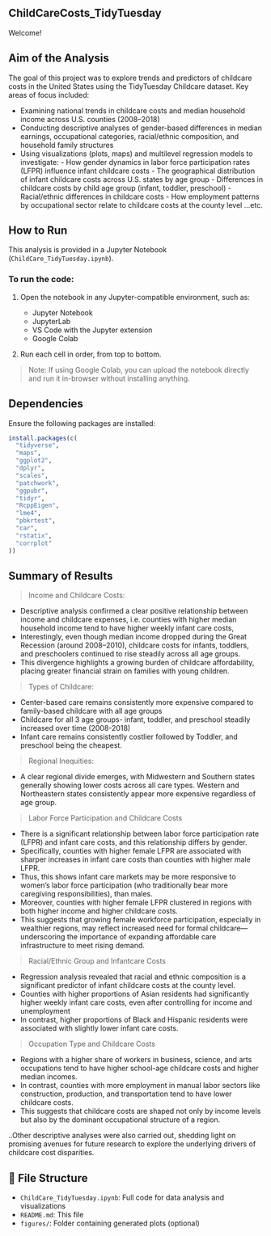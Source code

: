 ## ChildCareCosts_TidyTuesday
Welcome!

## Aim of the Analysis

  The goal of this project was to explore trends and predictors of childcare costs in the United States using the TidyTuesday Childcare dataset. 
  Key areas of focus included:
- Examining national trends in childcare costs and median household income across U.S. counties (2008–2018)
- Conducting descriptive analyses of gender-based differences in median earnings, occupational categories, racial/ethnic composition, and household family structures
- Using visualizations (plots, maps) and multilevel regression models to investigate:
         - How gender dynamics in labor force participation rates (LFPR) influence infant childcare costs
         - The geographical distribution of infant childcare costs across U.S. states by age group
         - Differences in childcare costs by child age group (infant, toddler, preschool)
         - Racial/ethnic differences in childcare costs
         - How employment patterns by occupational sector relate to childcare costs at the county level
…etc. 

## How to Run

This analysis is provided in a Jupyter Notebook (`ChildCare_TidyTuesday.ipynb`).

### To run the code:
1. Open the notebook in any Jupyter-compatible environment, such as:
   - Jupyter Notebook
   - JupyterLab
   - VS Code with the Jupyter extension
   - Google Colab

2. Run each cell in order, from top to bottom.

> Note: If using Google Colab, you can upload the notebook directly and run it in-browser without installing anything.


## Dependencies
Ensure the following packages are installed:

```r
install.packages(c(
  "tidyverse",
  "maps",
  "ggplot2",
  "dplyr",
  "scales",
  "patchwork",
  "ggpubr",
  "tidyr",
  "RcppEigen",
  "lme4",
  "pbkrtest",
  "car",
  "rstatix",
  "corrplot"
))
```


## Summary of Results

> Income and Childcare Costs:
 - Descriptive analysis confirmed a clear positive relationship between income and childcare expenses, i.e. counties with higher median household income tend to have higher weekly infant care costs,
 - Interestingly, even though median income dropped during the Great Recession (around 2008–2010), childcare costs for infants, toddlers, and preschoolers continued to rise steadily across all age groups.
- This divergence highlights a growing burden of childcare affordability, placing greater financial strain on families with young children.

>Types of Childcare:
- Center-based care remains consistently more expensive compared to family-based childcare with all age groups 
- Childcare for all 3 age groups- infant, toddler, and preschool steadily increased over time (2008-2018)
- Infant care remains consistently costlier followed by Toddler, and preschool being the cheapest. 

> Regional Inequities: 
-  A clear regional divide emerges, with Midwestern and Southern states generally showing lower costs across all care types. Western and Northeastern states consistently appear more expensive regardless of age group.

> Labor Force Participation and Childcare Costs
- There is a significant relationship between labor force participation rate (LFPR) and infant care costs, and this relationship differs by gender.
- Specifically, counties with higher female LFPR are associated with sharper increases in infant care costs than counties with higher male LFPR.
- Thus, this shows infant care markets may be more responsive to women’s labor force participation (who traditionally bear more caregiving responsibilities), than males.
- Moreover, counties with higher female LFPR clustered in regions with both higher income and higher childcare costs.
- This suggests that growing female workforce participation, especially in wealthier regions, may reflect increased need for formal childcare—underscoring the importance of expanding affordable care infrastructure to meet rising demand.

> Racial/Ethnic Group and Infantcare Costs
- Regression analysis revealed that racial and ethnic composition is a significant predictor of infant childcare costs at the county level.
- Counties with higher proportions of Asian residents had significantly higher weekly infant care costs, even after controlling for income and unemployment
- In contrast, higher proportions of Black and Hispanic residents were associated with slightly lower infant care costs.

> Occupation Type and Childcare Costs
- Regions with a higher share of workers in business, science, and arts occupations tend to have higher school-age childcare costs and higher median incomes.
- In contrast, counties with more employment in manual labor sectors like construction, production, and transportation tend to have lower childcare costs.
- This suggests that childcare costs are shaped not only by income levels but also by the dominant occupational structure of a region.

..Other descriptive analyses were also carried out, shedding light on promising avenues for future research to explore the underlying drivers of childcare cost disparities.

## 📁 File Structure

- `ChildCare_TidyTuesday.ipynb`: Full code for data analysis and visualizations  
- `README.md`: This file  
- `figures/`: Folder containing generated plots (optional)


